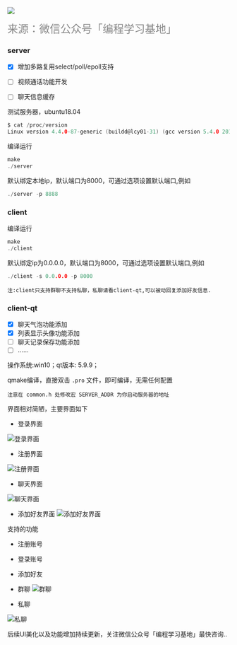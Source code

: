 ![](https://img-blog.csdnimg.cn/20210118221347395.gif)

<font color=#888888 size=5 face="华文楷体">
来源：微信公众号「编程学习基地」
</font>

### server

- [x] 增加多路复用select/poll/epoll支持
- [ ] 视频通话功能开发
- [ ] 聊天信息缓存



测试服务器，ubuntu18.04

~~~c
$ cat /proc/version
Linux version 4.4.0-87-generic (buildd@lcy01-31) (gcc version 5.4.0 20160609 (Ubuntu 5.4.0-6ubuntu1~16.04.4) ) #110-Ubuntu SMP Tue Jul 18 12:55:35 UTC 2017
~~~

编译运行

~~~c
make
./server
~~~

默认绑定本地ip，默认端口为8000，可通过选项设置默认端口,例如

~~~c
./server -p 8888
~~~

### client

编译运行

~~~c
make
./client
~~~

默认绑定ip为0.0.0.0，默认端口为8000，可通过选项设置默认端口,例如

~~~c
./client -s 0.0.0.0 -p 8000
~~~

`注:client只支持群聊不支持私聊，私聊请看client-qt,可以被动回复添加好友信息.`

### client-qt

- [x] 聊天气泡功能添加
- [x] 列表显示头像功能添加
- [ ] 聊天记录保存功能添加
- [ ] ......

操作系统:win10；qt版本: 5.9.9；

qmake编译，直接双击 `.pro` 文件，即可编译，无需任何配置

`注意在 common.h 处修改宏 SERVER_ADDR 为你启动服务器的地址`

界面相对简陋，主要界面如下

+ 登录界面

![登录界面](https://img-blog.csdnimg.cn/f36bb2c05e6047f2b1213c3d3c2c29cf.png)


+ 注册界面

![注册界面](https://img-blog.csdnimg.cn/c54a115dbcde41048198c8234092e068.png)


+ 聊天界面

![聊天界面](https://img-blog.csdnimg.cn/f863b7ee29b74739bf4f8e5cc533f5e0.png)


+ 添加好友界面
![添加好友界面](https://img-blog.csdnimg.cn/ecb3a4ab383c442a8e6afee04ac35bfc.png)



支持的功能

+ 注册账号
+ 登录账号
+ 添加好友
+ 群聊
![群聊](https://img-blog.csdnimg.cn/71a5bf7bc7854e67b8da3016c6f73d28.png)

+ 私聊

![私聊](https://img-blog.csdnimg.cn/314d7348e2254f4cb9e6e9b1433816a4.png)


后续UI美化以及功能增加持续更新，关注微信公众号「编程学习基地」最快咨询..